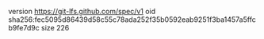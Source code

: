 version https://git-lfs.github.com/spec/v1
oid sha256:fec5095d86439d58c55c78ada252f35b0592eab9251f3ba1457a5ffcb9fe7d9c
size 226
